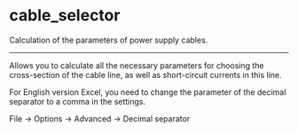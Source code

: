 # cable_selector
Calculation of the parameters of power supply cables.

---
Allows you to calculate all the necessary parameters for choosing the cross-section of the cable line, as well as short-circuit currents in this line.

For English version Excel, you need to change the parameter of the decimal separator to a comma in the settings.

File -> Options -> Advanced -> Decimal separator
